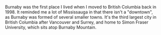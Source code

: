 Burnaby was the first place I lived when I moved to British Columbia back in 1998. It reminded me a lot of Mississauga in that there isn't a "downtown", as Burnaby was formed of several smaller towns. It's the third largest city in British Columbia after Vancouver and Surrey, and home to Simon Fraser University, which sits atop Burnaby Mountain. 